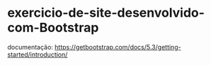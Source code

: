 # exercicio-de-site-desenvolvido-com-Bootstrap

documentação: https://getbootstrap.com/docs/5.3/getting-started/introduction/

